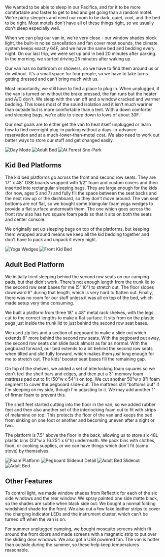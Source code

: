 We wanted to be able to sleep in our Pacifica, and for it to be more comfortable and faster to get to bed and get going than a random motel. We're picky sleepers and need our room to be dark, quiet, cool, and the bed to be right. Most motels don't have all of these things right, so we usually don't sleep especially well.

When we can plug our van in, we're very close - our window shades block light, the built-in noise cancellation and fan cover most sounds, the climate system keeps exactly 64F, and we have the same bed and bedding every night. On our last trip, we were set up and in bed 20 minutes after parking. In the morning, we started driving 25 minutes after waking up.

Our van has no bathroom or showers, so we have to find them around us or do without. It's a small space for four people, so we have to take turns getting dressed and can't bring much with us.

Most importantly, we still have to find a place to plug in. When unplugged, if the van is turned on without the brake pressed, the fan runs but the heater and A/C don't. We sleep with the van off and a window cracked and warmer bedding. This loses most of the sound isolation and it isn't much warmer than outside but is more comfortable than a tent. With a down comforter and sleeping bags, we're able to sleep down to lows of about 30F.

Our next goals are to either get the van to heat itself unplugged or learn how to find overnight plug-in parking without a days-in-advance reservation and at a much-lower-than-motel cost. We also need to work out better ways to store our stuff and get changed easily.

<img src="images/DayMode.jpg" alt="Day Mode" />
<img src="images/NightMode.jpg" alt="Adult Bed" />
<img src="images/AtForestSnopark.jpg" alt="At Forest Sno-Park" />

## Kid Bed Platforms
The kid bed platforms go across the front and second row seats. They are 17" x 48" OSB boards wrapped with 1/2" foam and custom covers and then inserted into rectangular sleeping bags. They are large enough for the kids (for now, ages 5 and 7) and fully fill the space between the seat backs and the next row up or the dashboard, so they don't move around. The van seat bottoms are not flat, so we bought some triangular foam yoga wedges to provide a flat surface underneath them. The one which goes across the front row also has two square foam pads so that it sits on both the seats and center console.

We originally set up sleeping bags on top of the platforms, but keeping them wrapped around means we keep all the kid bedding together and don't have to pack and unpack it every night.

<img src="images/YogaWedges.jpg" alt="Yoga Wedges" />
<img src="images/FrontKidBed.jpg" alt="Front Kid Bed" />

## Adult Bed Platform
We initially tried sleeping behind the second row seats on our camping pads, but that didn't work. There's not enough length from the trunk lid to the second row seat bases for me (5' 10") to stretch out. The floor slopes downward 8" during that length, which is very hard to flatten out. Finally, there was no room for our stuff unless it was all on top of the bed, which made setup very time consuming.

We built a platform from three 18" x 48" metal rack shelves, with the legs cut to the correct lengths to make a flat surface. It sits from on the plastic pegs just inside the trunk lid to just behind the second row seat bases. 

We used zip ties and a section of pegboard to make a slide out which extends 8" more behind the second row seats. With the pegboard put away, the second row seats can slide back almost as far as normal. With the pegboard forward, our bed extends to a bit behind the second row seats when tilted and slid fully forward, which makes them *just* long enough for me to stretch out. The kids' booster seat bases fill the remaining gap.

On top of the shelves, we added a set of interlocking foam squares so we don't feel the shelf bars and edges, and then put a 3" memory foam mattress pad cut to fit (50"w x 54"l) on top. We cut another 50"w x 8"l foam segment to cover the pegboard slide-out. The mattress still "bottoms out" if I'm sleeping on my side, though I'm adjusting to it. We may add another 1" of firmer foam to prevent this.

The shelf feet started cutting into the floor in the van, so we added rubber feet and then also another set of the interlocking foam cut to fit with strips of melamine on top. This protects the floor of the van and keeps the bed from sinking on one foot or another and becoming uneven after a night or two.

The platform is 7.5" above the floor in the back, allowing us to store six 48L plastic bins (23"w x 16.25"l x 6"h) underneath. We pack bins with clothes, food, or cooking supplies, or we can have things which don't fit (camp stove) by themselves.

<img src="images/FoamPlatform.jpg" alt="Foam Platform" />
<img src="images/PegboardAndBoosterBases.jpg" alt="Pegboard Slideout Detail" />
<img src="images/AdultBedSlideout.jpg" alt="Adult Bed Slideout" />
<img src="images/NightMode.jpg" alt="Adult Bed" />

## Other Features
To control light, we made window shades from Reflectix for each of the six side windows and the rear window. We spray painted one side matte black, so the shades are subtle when black side out. We bought a normal folding windshield shade for the front. We also cut a few fake leather strips to cover the charging indicator LEDs and the instrument cluster, which can't be turned off when the van is on.

For summer unplugged camping, we bought mosquito screens which fit around the front doors and made screens with a magnetic strip to put over the sliding door windows. We also got a USB powered fan. The van is hotter than outside during the summer, so these help keep temperatures reasonable.
